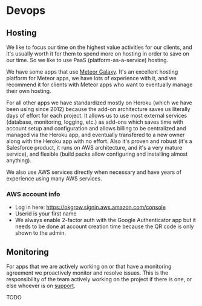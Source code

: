 # Devops

## Hosting

We like to focus our time on the highest value activities for our clients, and it's usually worth it for them to spend more on hosting in order to save on our time. So we like to use PaaS (platform-as-a-service) hosting.

We have some apps that use [Meteor Galaxy](https://galaxy.meteor.com/). It's an excellent hosting platform for Meteor apps, we have lots of experience with it, and we recommend it for clients with Meteor apps who want to eventually manage their own hosting.

For all other apps we have standardized mostly on Heroku (which we have been using since 2012) because the add-on architecture saves us literally days of effort for each project. It allows us to use most external services (database, monitoring, logging, etc.) as add-ons which saves time with account setup and configuration and allows billing to be centralized and managed via the Heroku app, and eventually transfered to a new owner along with the Heroku app with no effort.
Also it's proven and robust (it's a Salesforce product, it runs on AWS architecture, and it's a very mature service), and flexible (build packs allow configuring and installing almost anything).

We also use AWS services directly when necessary and have years of experience using many AWS services.

### AWS account info

- Log in here: https://okgrow.signin.aws.amazon.com/console
- Userid is your first name
- We always enable 2-factor auth with the Google Authenticator app but it needs to be done at account creation time because the QR code is only shown to the admin.


## Monitoring

For apps that we are actively working on or that have a monitoring agreement we proactively monitor and resolve issues. This is the responsibility of the team actively working on the project if there is one, or else whoever is on [support](#support-role).

TODO
